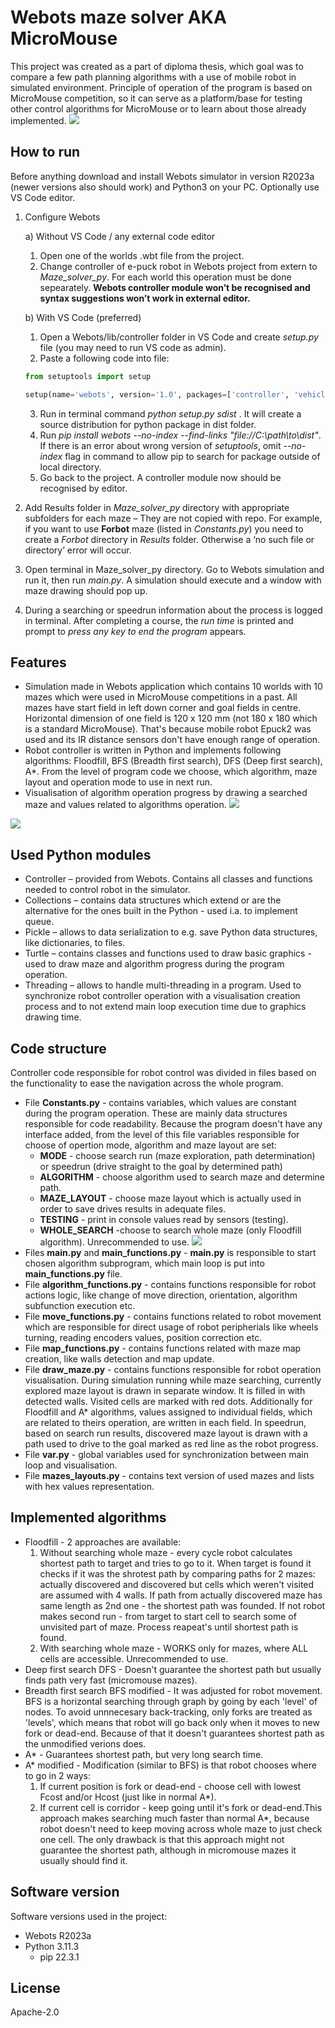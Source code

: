
# Webots maze solver AKA MicroMouse

This project was created as a part of diploma thesis, which goal was to compare a few path planning algorithms with a use of mobile robot in simulated environment. Principle of operation of the program is based on MicroMouse competition, so it can serve as a platform/base for testing other control algorithms for MicroMouse or to learn about those already implemented.
![](Media/first.png)
## How to run

Before anything download and install Webots simulator in version R2023a (newer versions also should work) and Python3 on your PC. Optionally use VS Code editor.
1. Configure Webots
  
    a) Without VS Code / any external code editor 
    1. Open one of the worlds .wbt file from the project.
    2. Change controller of e-puck robot in Webots project from extern to *Maze_solver_py*. For each world this operation must be done sepearately. **Webots controller module won’t be recognised and syntax suggestions won’t work in external editor.** 
    
    b) With VS Code (preferred)
    1. Open a Webots/lib/controller folder in VS Code and create *setup.py* file (you may need to run VS code as admin).
    2. Paste a following code into file:
    ```python
    from setuptools import setup

    setup(name='webots', version='1.0', packages=['controller', 'vehicle'])
    ```
    3. Run in terminal command *python setup.py sdist* . It will create a source distribution for python package in dist folder.
    4. Run *pip install webots --no-index --find-links "file://C:\\path\\to\\dist"*. If there is an error about wrong version of *setuptools*, omit *--no-index* flag in command to allow pip to search for package outside of local directory.
    5. Go back to the project. A controller module now should be recognised by editor.
2. Add Results folder in *Maze_solver_py* directory with appropriate subfolders for each maze – They are not copied with repo. For example, if you want to use **Forbot** maze (listed in *Constants.py*) you need to create a *Forbot* directory in *Results* folder. Otherwise a ‘no such file or directory’ error will occur.
3. Open terminal in Maze_solver_py directory. Go to Webots simulation and run it, then run *main.py*. A simulation should execute and a window with maze drawing should pop up.
4. During a searching or speedrun information about the process is logged in terminal. After completing a course, the *run time* is printed and prompt to *press any key to end the program* appears.

## Features

- Simulation made in Webots application which contains 10 worlds with 10 mazes which were used in MicroMouse competitions in a past.
All mazes have start field in left down corner and goal fields in centre. Horizontal dimension of one field is 120 x 120 mm (not 180 x 180 which is a standard MicroMouse). That's because mobile robot Epuck2 was used and its IR distance sensors don't have enough range of operation.
- Robot controller is written in Python and implements following algorithms: Floodfill, BFS (Breadth first search), DFS (Deep first search), A*. 
From the level of program code we choose, which algorithm, maze layout and operation mode to use in next run.
- Visualisation of algorithm operation progress by drawing a searched maze and values related to algorithms operation.
![](Media/search.gif)

![](Media/speedrun.gif)


## Used Python modules

- Controller – provided from Webots. Contains all classes and functions needed to control robot in the simulator.
- Collections – contains data structures which extend or are the alternative for the ones built in the Python - used i.a. to implement queue.
- Pickle – allows to data serialization to  e.g. save Python data structures, like dictionaries, to files.
- Turtle – contains classes and functions used to draw basic graphics - used to draw maze and algorithm progress during the program operation.
- Threading – allows to handle multi-threading in a program. Used to synchronize robot controller operation with a visualisation creation process and to not extend main loop execution time due to graphics drawing time.
## Code structure
Controller code responsible for robot control was divided in files based on the functionality to ease the navigation across the whole program.
- File **Constants.py** - contains variables, which values are constant during the program operation. These are mainly  data structures responsible for code readability. Because the program doesn't have any interface added, from the level of this file variables responsible for choose of opertion mode, algorithm and maze layout are set:
  - **MODE** - choose search run (maze exploration, path determination) or speedrun (drive straight to the goal by determined path)
  - **ALGORITHM** - choose algorithm used to search maze and determine path.
  - **MAZE_LAYOUT** - choose maze layout which is actually used in order to save drives results in adequate files.
  - **TESTING** - print in console values read by sensors (testing).
  - **WHOLE_SEARCH** -choose to search whole maze (only Floodfill algorithm). Unrecommended to use.
![](Media/control.PNG)
- Files **main.py** and **main_functions.py** - **main.py** is responsible to start chosen algorithm subprogram, which main loop is put into **main_functions.py** file.
- File **algorithm_functions.py** - contains functions responsible for robot actions logic, like change of move direction, orientation, algorithm subfunction execution etc.
- File **move_functions.py** - contains functions related to robot movement which are responsible for direct usage of robot peripherials like wheels turning, reading encoders values, position correction etc.
- File **map_functions.py** - contains functions related with maze map creation, like walls detection and map update.
- File **draw_maze.py** - contains functions responsible for robot operation visualisation. During simulation running while maze searching, currently explored maze layout is drawn in separate window. It is filled in with detected walls. Visited cells are marked with red dots. Additionally for Floodfill and A* algorithms, values assigned to individual fields, which are related to theirs operation, are written in each field. In speedrun, based on search run results, discovered maze layout is drawn with a path used to drive to the goal marked as red line as the robot progress.
- File **var.py** - global variables used for synchronization between main loop and visualisation.
- File **mazes_layouts.py** - contains text version of used mazes and lists with hex values representation.
## Implemented algorithms

- Floodfill - 2 approaches are available:
    1. Without searching whole maze - every cycle robot calculates shortest path to target and tries to go to it. When target is found it checks if it was the shrotest path by comparing paths for 2 mazes: actually discovered and discovered but cells which weren't visited are assumed with 4 walls. If path from actually discovered maze has same length as 2nd one - the shortest path was founded. If not robot makes second run - from target to start cell to search some of unvisited part of maze. Process reapeat's until shortest path is found.
    2. With searching whole maze - WORKS only for mazes, where ALL cells are accessible. Unrecommended to use.
- Deep first search DFS - Doesn't guarantee the shortest path but usually finds path very fast (micromouse mazes).
- Breadth first search BFS modified - It was adjusted for robot movement. BFS is a horizontal searching through graph by going by each 'level' of nodes. To avoid unnnecesary back-tracking, only forks are treated as 'levels', which means that robot will go back only when it moves to new fork or dead-end. Because of that it doesn't guarantees shortest path as the unmodified verions does.
- A* - Guarantees shortest path, but very long search time.
- A* modified - Modification (similar to BFS) is that robot chooses where to go in 2 ways:
    1. If current position is fork or dead-end - choose cell with lowest Fcost and/or Hcost (just like in normal A*).
    2. If current cell is corridor - keep going until it's fork or dead-end.This approach makes searching much faster than normal A*, because robot doesn't need to keep moving across whole maze to just check one cell. The only drawback is that this approach might not guarantee the shortest path, although in micromouse mazes it usually should find it.
## Software version

Software versions used in the project:
- Webots R2023a
- Python 3.11.3
  - pip 22.3.1
## License

Apache-2.0

